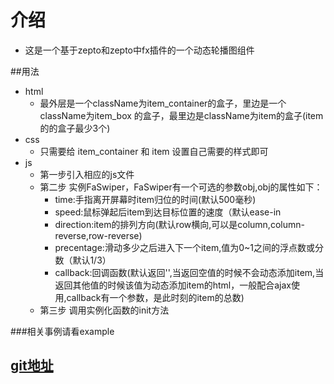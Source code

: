 # 介绍
* 这是一个基于zepto和zepto中fx插件的一个动态轮播图组件

##用法
* html
    * 最外层是一个className为item_container的盒子，里边是一个className为item_box 的盒子，最里边是className为item的盒子(item的的盒子最少3个)
* css
    * 只需要给 item_container 和 item 设置自己需要的样式即可
* js
    * 第一步引入相应的js文件
    * 第二步 实例FaSwiper，FaSwiper有一个可选的参数obj,obj的属性如下：
        * time:手指离开屏幕时item归位的时间(默认500毫秒)
        * speed:鼠标弹起后item到达目标位置的速度（默认ease-in
        * direction:item的排列方向(默认row横向,可以是column,column-reverse,row-reverse)
        * precentage:滑动多少之后进入下一个item,值为0~1之间的浮点数或分数（默认1/3）
        * callback:回调函数(默认返回'',当返回空值的时候不会动态添加item,当返回其他值的时候该值为动态添加item的html，一般配合ajax使用,callback有一个参数，是此时刻的item的总数)
    * 第三步 调用实例化函数的init方法

###相关事例请看example

## [git地址](https://github.com/pengGeYiHao/faSwiper)
